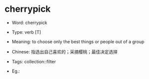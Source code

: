 # cherrypick

- Word: cherrypick

- Type: verb [T]
- Meaning: to choose only the best things or people out of a group
- Chinese: 指选出自己喜欢的；采摘樱桃；最佳决定选择
- Tags: collection::filter
- Eg.: 

